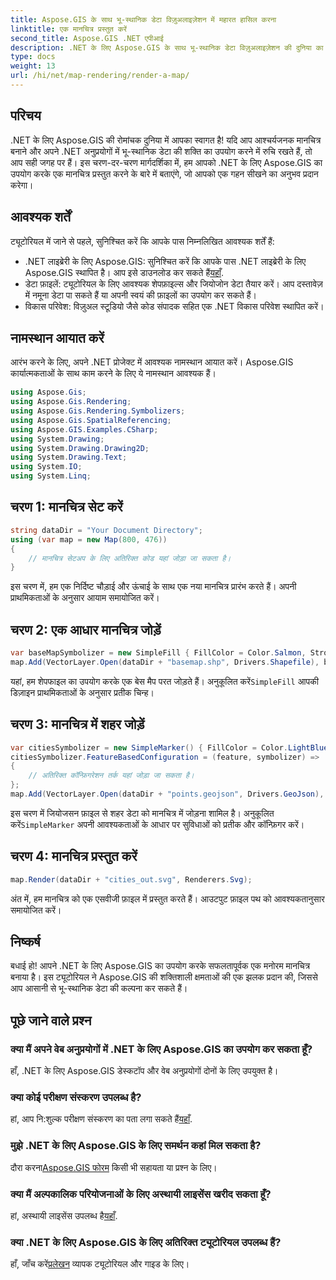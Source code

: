 ```yaml
---
title: Aspose.GIS के साथ भू-स्थानिक डेटा विज़ुअलाइज़ेशन में महारत हासिल करना
linktitle: एक मानचित्र प्रस्तुत करें
second_title: Aspose.GIS .NET एपीआई
description: .NET के लिए Aspose.GIS के साथ भू-स्थानिक डेटा विज़ुअलाइज़ेशन की दुनिया का अन्वेषण करें। सहजता से आश्चर्यजनक मानचित्र बनाएं। अब डाउनलोड करो! #मान लीजिए #जीआईएस
type: docs
weight: 13
url: /hi/net/map-rendering/render-a-map/
---
```

## परिचय
.NET के लिए Aspose.GIS की रोमांचक दुनिया में आपका स्वागत है! यदि आप आश्चर्यजनक मानचित्र बनाने और अपने .NET अनुप्रयोगों में भू-स्थानिक डेटा की शक्ति का उपयोग करने में रुचि रखते हैं, तो आप सही जगह पर हैं। इस चरण-दर-चरण मार्गदर्शिका में, हम आपको .NET के लिए Aspose.GIS का उपयोग करके एक मानचित्र प्रस्तुत करने के बारे में बताएंगे, जो आपको एक गहन सीखने का अनुभव प्रदान करेगा।
## आवश्यक शर्तें
ट्यूटोरियल में जाने से पहले, सुनिश्चित करें कि आपके पास निम्नलिखित आवश्यक शर्तें हैं:
-  .NET लाइब्रेरी के लिए Aspose.GIS: सुनिश्चित करें कि आपके पास .NET लाइब्रेरी के लिए Aspose.GIS स्थापित है। आप इसे डाउनलोड कर सकते हैं[यहाँ](https://releases.aspose.com/gis/net/).
- डेटा फ़ाइलें: ट्यूटोरियल के लिए आवश्यक शेपफ़ाइल्स और जियोजोन डेटा तैयार करें। आप दस्तावेज़ में नमूना डेटा पा सकते हैं या अपनी स्वयं की फ़ाइलों का उपयोग कर सकते हैं।
- विकास परिवेश: विज़ुअल स्टूडियो जैसे कोड संपादक सहित एक .NET विकास परिवेश स्थापित करें।
## नामस्थान आयात करें
आरंभ करने के लिए, अपने .NET प्रोजेक्ट में आवश्यक नामस्थान आयात करें। Aspose.GIS कार्यात्मकताओं के साथ काम करने के लिए ये नामस्थान आवश्यक हैं।
```csharp
using Aspose.Gis;
using Aspose.Gis.Rendering;
using Aspose.Gis.Rendering.Symbolizers;
using Aspose.Gis.SpatialReferencing;
using Aspose.GIS.Examples.CSharp;
using System.Drawing;
using System.Drawing.Drawing2D;
using System.Drawing.Text;
using System.IO;
using System.Linq;
```
## चरण 1: मानचित्र सेट करें
```csharp
string dataDir = "Your Document Directory";
using (var map = new Map(800, 476))
{
    // मानचित्र सेटअप के लिए अतिरिक्त कोड यहां जोड़ा जा सकता है।
}
```
इस चरण में, हम एक निर्दिष्ट चौड़ाई और ऊंचाई के साथ एक नया मानचित्र प्रारंभ करते हैं। अपनी प्राथमिकताओं के अनुसार आयाम समायोजित करें।
## चरण 2: एक आधार मानचित्र जोड़ें
```csharp
var baseMapSymbolizer = new SimpleFill { FillColor = Color.Salmon, StrokeWidth = 0.75 };
map.Add(VectorLayer.Open(dataDir + "basemap.shp", Drivers.Shapefile), baseMapSymbolizer);
```
 यहां, हम शेपफाइल का उपयोग करके एक बेस मैप परत जोड़ते हैं। अनुकूलित करें`SimpleFill` आपकी डिज़ाइन प्राथमिकताओं के अनुसार प्रतीक चिन्ह।
## चरण 3: मानचित्र में शहर जोड़ें
```csharp
var citiesSymbolizer = new SimpleMarker() { FillColor = Color.LightBlue };
citiesSymbolizer.FeatureBasedConfiguration = (feature, symbolizer) =>
{
    // अतिरिक्त कॉन्फ़िगरेशन तर्क यहां जोड़ा जा सकता है।
};
map.Add(VectorLayer.Open(dataDir + "points.geojson", Drivers.GeoJson), citiesSymbolizer);
```
 इस चरण में जियोजसन फ़ाइल से शहर डेटा को मानचित्र में जोड़ना शामिल है। अनुकूलित करें`SimpleMarker` अपनी आवश्यकताओं के आधार पर सुविधाओं को प्रतीक और कॉन्फ़िगर करें।
## चरण 4: मानचित्र प्रस्तुत करें
```csharp
map.Render(dataDir + "cities_out.svg", Renderers.Svg);
```
अंत में, हम मानचित्र को एक एसवीजी फ़ाइल में प्रस्तुत करते हैं। आउटपुट फ़ाइल पथ को आवश्यकतानुसार समायोजित करें।
## निष्कर्ष
बधाई हो! आपने .NET के लिए Aspose.GIS का उपयोग करके सफलतापूर्वक एक मनोरम मानचित्र बनाया है। इस ट्यूटोरियल ने Aspose.GIS की शक्तिशाली क्षमताओं की एक झलक प्रदान की, जिससे आप आसानी से भू-स्थानिक डेटा की कल्पना कर सकते हैं।
## पूछे जाने वाले प्रश्न
### क्या मैं अपने वेब अनुप्रयोगों में .NET के लिए Aspose.GIS का उपयोग कर सकता हूँ?
हाँ, .NET के लिए Aspose.GIS डेस्कटॉप और वेब अनुप्रयोगों दोनों के लिए उपयुक्त है।
### क्या कोई परीक्षण संस्करण उपलब्ध है?
हां, आप नि:शुल्क परीक्षण संस्करण का पता लगा सकते हैं[यहाँ](https://releases.aspose.com/).
### मुझे .NET के लिए Aspose.GIS के लिए समर्थन कहां मिल सकता है?
 दौरा करना[Aspose.GIS फोरम](https://forum.aspose.com/c/gis/33) किसी भी सहायता या प्रश्न के लिए।
### क्या मैं अल्पकालिक परियोजनाओं के लिए अस्थायी लाइसेंस खरीद सकता हूँ?
 हां, अस्थायी लाइसेंस उपलब्ध है[यहाँ](https://purchase.aspose.com/temporary-license/).
### क्या .NET के लिए Aspose.GIS के लिए अतिरिक्त ट्यूटोरियल उपलब्ध हैं?
 हाँ, जाँच करें[प्रलेखन](https://reference.aspose.com/gis/net/) व्यापक ट्यूटोरियल और गाइड के लिए।